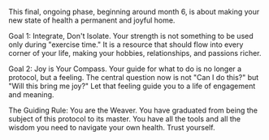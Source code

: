 This final, ongoing phase, beginning around month 6, is about making your new state of health a permanent and joyful home.

Goal 1: Integrate, Don't Isolate. Your strength is not something to be used only during "exercise time." It is a resource that should flow into every corner of your life, making your hobbies, relationships, and passions richer.

Goal 2: Joy is Your Compass. Your guide for what to do is no longer a protocol, but a feeling. The central question now is not "Can I do this?" but "Will this bring me joy?" Let that feeling guide you to a life of engagement and meaning.

The Guiding Rule: You are the Weaver. You have graduated from being the subject of this protocol to its master. You have all the tools and all the wisdom you need to navigate your own health. Trust yourself.